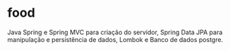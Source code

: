 # food
Java Spring e Spring MVC para criação do servidor, Spring Data JPA para manipulação e persistência de dados, Lombok e Banco de dados postgre.
